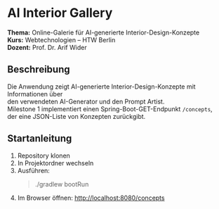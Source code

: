 # AI Interior Gallery

**Thema:** Online-Galerie für AI-generierte Interior-Design-Konzepte  
**Kurs:** Webtechnologien – HTW Berlin  
**Dozent:** Prof. Dr. Arif Wider  

## Beschreibung
Die Anwendung zeigt AI-generierte Interior-Design-Konzepte mit Informationen über  
den verwendeten AI-Generator und den Prompt Artist.  
Milestone 1 implementiert einen Spring-Boot-GET-Endpunkt `/concepts`,  
der eine JSON-Liste von Konzepten zurückgibt.

## Startanleitung
1. Repository klonen  
2. In Projektordner wechseln  
3. Ausführen:  
      > ./gradlew bootRun
4. Im Browser öffnen: [http://localhost:8080/concepts](http://localhost:8080/concepts)
